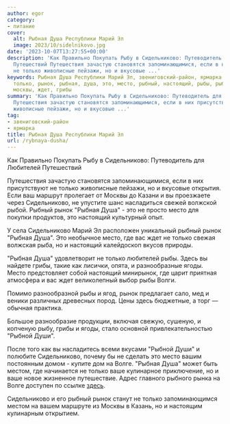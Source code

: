 ```yaml
---
author: egor
category:
- питание
cover:
  alt: Рыбная Душа Республики Марий Эл
  image: 2023/10/sidelnikovo.jpg
date: '2023-10-07T13:27:55+00:00'
description: 'Как Правильно Покупать Рыбу в Сидельниково: Путеводитель для Любителей
  Путешествий Путешествия зачастую становятся запоминающимися, если в них присутствуют
  не только живописные пейзажи, но и вкусовые ...'
keywords: Рыбная Душа Республики Марий Эл, звениговский-район, ярмарка, сидельниково,
  только, рынок, рыбная, душа, это, место, рыбный, настоящий, рыбы, рыбу, любителей,
  москвы, ждет, грибы
summary: 'Как Правильно Покупать Рыбу в Сидельниково: Путеводитель для Любителей Путешествий
  Путешествия зачастую становятся запоминающимися, если в них присутствуют не только
  живописные пейзажи, но и вкусовые ...'
tag:
- звениговский-район
- ярмарка
title: Рыбная Душа Республики Марий Эл
url: /rybnaya-dusha/
---
```


Как Правильно Покупать Рыбу в Сидельниково: Путеводитель для Любителей Путешествий

Путешествия зачастую становятся запоминающимися, если в них присутствуют не только живописные пейзажи, но и вкусовые открытия. Если ваш маршрут пролегает от Москвы до Казани и вы проезжаете через Сидельниково, не упустите шанс насладиться свежей волжской рыбой. Рыбный рынок "Рыбная Душа" \- это не просто место для покупки продуктов, это настоящий культурный опыт.

У села Сидельниково Марий Эл расположен уникальный рыбный рынок "Рыбная Душа". Это необычное место, где вас ждет не только свежая волжская рыба, но и настоящий калейдоскоп вкусов природы.

"Рыбная Душа" удовлетворит не только любителей рыбы. Здесь вы найдете грибы, такие как лисички, опята, и разнообразные ягоды. Место предстовляет собой настоящий минирынок, где царит приятная атмосфера и вас ждет великолепный выбор рыбы Волги.

Помимо разнообразной рыбы и ягод, рынок предлагает сало, мед и веники различных древесных пород. Цены здесь бюджетные, а торг — обычная практика.

Большое разнообразие продукции, включая свежую, сушеную, и копченую рыбу, грибы и ягоды, стало основной привлекательностью "Рыбной Души".

После того как вы насладитесь всеми вкусами "Рыбной Души" и полюбите Сидельниково, почему бы не сделать это место вашим постоянным домом \- купите дом на Волге. "Рыбная Душа" может быть местом, где начинается не только ваше кулинарное приключение, но и ваше новое жизненное путешествие. Адрес главного рыбного рынка на Волге доступен по ссылке [здесь](https://plaso.pro/place/658992).

Сидельниково и его рыбный рынок станут не только запоминающимся местом на вашем маршруте из Москвы в Казань, но и настоящим кулинарным открытием.